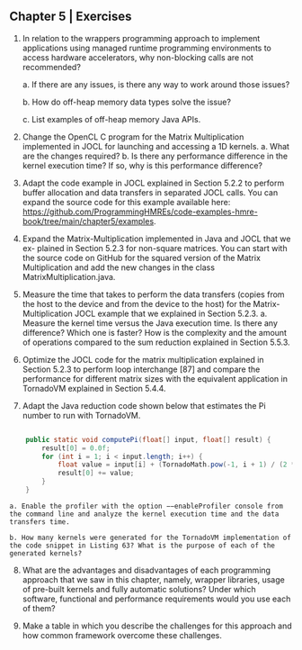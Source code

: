 ## Chapter 5 | Exercises

1. In relation to the wrappers programming approach to implement applications using managed runtime programming environments to access hardware accelerators, why non-blocking calls are not recommended?

	a. If there are any issues, is there any way to work around those issues? 
	
	b. How do off-heap memory data types solve the issue?
	
	c. List examples of off-heap memory Java APIs.
	
2. Change the OpenCL C program for the Matrix Multiplication implemented in JOCL for launching and accessing a 1D kernels.
	a. What are the changes required?
	b. Is there any performance difference in the kernel execution time? If so, why is this performance difference?
	
3. Adapt the code example in JOCL explained in Section 5.2.2 to perform buffer allocation and data transfers in separated JOCL calls. You can expand the source code for this example available here: https://github.com/ProgrammingHMREs/code-examples-hmre-book/tree/main/chapter5/examples.

4. Expand the Matrix-Multiplication implemented in Java and JOCL that we ex- plained in Section 5.2.3 for non-square matrices. You can start with the source code on GitHub for the squared version of the Matrix Multiplication and add the new changes in the class MatrixMultiplication.java.

5. Measure the time that takes to perform the data transfers (copies from the host to the device and from the device to the host) for the Matrix-Multiplication JOCL example that we explained in Section 5.2.3.
	a. Measure the kernel time versus the Java execution time. Is there any difference? Which one is faster? How is the complexity and the amount of operations compared to the sum reduction explained in Section 5.5.3.
	
6. Optimize the JOCL code for the matrix multiplication explained in Section 5.2.3 to perform loop interchange [87] and compare the performance for different matrix sizes with the equivalent application in TornadoVM explained in Section 5.4.4. 

7. Adapt the Java reduction code shown below that estimates the Pi number to run with TornadoVM.

```java

	public static void computePi(float[] input, float[] result) {
    	result[0] = 0.0f;
    	for (int i = 1; i < input.length; i++) {
        	float value = input[i] + (TornadoMath.pow(-1, i + 1) / (2 * i - 1));
        	result[0] += value;
    	}
	}

```

	a. Enable the profiler with the option −−enableProfiler console from the command line and analyze the kernel execution time and the data transfers time.
	
	b. How many kernels were generated for the TornadoVM implementation of the code snippet in Listing 63? What is the purpose of each of the generated kernels?
	
8. What are the advantages and disadvantages of each programming approach that we saw in this chapter, namely, wrapper libraries, usage of pre-built kernels and fully automatic solutions? Under which software, functional and performance requirements would you use each of them?

9. Make a table in which you describe the challenges for this approach and how common framework overcome these challenges.